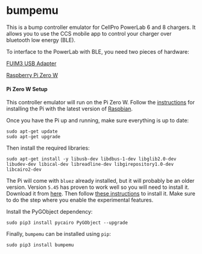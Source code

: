 # bumpemu
This is a bump controller emulator for CellPro PowerLab 6 and 8 chargers.
It allows you to use the CCS mobile app to control your charger over
bluetooth low energy (BLE).

To interface to the PowerLab with BLE, you need two pieces of hardware:

[FUIM3 USB Adapter](http://www.usastore.revolectrix.com/Products_2/Cellpro-PowerLab-8-EC5-version_2/FUIM3_136)

[Raspberry Pi Zero W](https://smile.amazon.com/gp/product/B072N3X39J)

#### Pi Zero W Setup

This controller emulator will run on the Pi Zero W. Follow the
[instructions](https://www.canakit.com/quick-start/pi) for installing the
Pi with the latest version of [Raspbian](http://raspbian.org).

Once you have the Pi up and running, make sure everything is up to date:

    sudo apt-get update
    sudo apt-get upgrade

Then install the required libraries:

    sudo apt-get install -y libusb-dev libdbus-1-dev libglib2.0-dev libudev-dev libical-dev libreadline-dev libgirepository1.0-dev libcairo2-dev

The Pi will come with `bluez` already installed, but it will probably be an
older version. Version `5.45` has proven to work well so you will need to
install it. Download it from [here](http://www.kernel.org/pub/linux/bluetooth/bluez-5.45.tar.xz).
Then follow [these instructions](https://learn.adafruit.com/install-bluez-on-the-raspberry-pi/installation)
to install it. Make sure to do the step where you enable the experimental
features.

Install the PyGObject dependency:

    sudo pip3 install pycairo PyGObject --upgrade

Finally, `bumpemu` can be installed using `pip`:
    
    sudo pip3 install bumpemu
    
